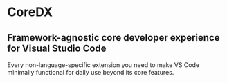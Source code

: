 # CoreDX

## Framework-agnostic core developer experience for Visual Studio Code

Every non-language-specific extension you need to make VS Code minimally functional for daily use beyond its core features.
